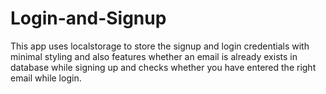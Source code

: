 # Login-and-Signup

This app uses localstorage to store the signup and login credentials with minimal styling and also features whether an email is already exists in database while signing up and checks whether you have entered the right email while login.